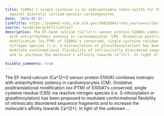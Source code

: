 ```yaml
---
title: S100A1's single cysteine is an indispensable redox-switch for the protection
  against diastolic calcium wavesin cardiomyocytes
date: '2024-05-31'
linkTitle: https://pubmed.ncbi.nlm.nih.gov/38819384/?utm_source=curl&utm_medium=rss&utm_campaign=pubmed-2&utm_content=1FakS-2QOkCT8HsMOQP1bCRQ4YzyumYOmxmF0moLsQ3dFB1E9V&fc=20220326224207&ff=20240601181254&v=2.18.0.post9+e462414
source: heidelberg[Affiliation]
description: The EF-hand calcium (Ca^(2+)) sensor protein S100A1 combines inotropic
  with antiarrhythmic potency in cardiomyocytes (CM). Oxidative posttranslational
  modification (ox-PTM) of S100A1's conserved, single cysteine residue (C85) via reactive
  nitrogen species (i.e. S-nitrosylation or glutathionylation) has been proposed to
  modulate conformational flexibility of intrinsically disordered sequence fragments
  and to increase the molecule's affinity towards Ca^(2+). In light of the unknown
  ...
disable_comments: true
---
```

The EF-hand calcium (Ca^(2+)) sensor protein S100A1 combines inotropic with antiarrhythmic potency in cardiomyocytes (CM). Oxidative posttranslational modification (ox-PTM) of S100A1's conserved, single cysteine residue (C85) via reactive nitrogen species (i.e. S-nitrosylation or glutathionylation) has been proposed to modulate conformational flexibility of intrinsically disordered sequence fragments and to increase the molecule's affinity towards Ca^(2+). In light of the unknown ...